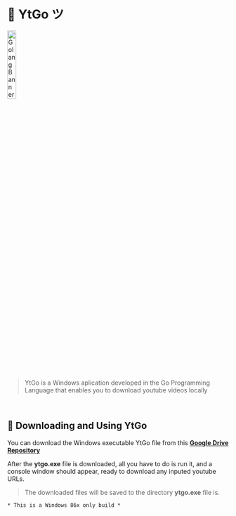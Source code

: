 # 📡 YtGo ツ
<img src="https://miro.medium.com/max/881/1*60-9wv8FneLpbu6RxLCdhA.jpeg" alt="Golang Banner" height="20%">

<blockquote>YtGo is a Windows aplication developed in the Go Programming Language that enables you to download youtube videos locally</blockquote>

<br>

## 🧶 Downloading and Using YtGo
You can download the Windows executable YtGo file from this **[Google Drive Repository](https://drive.google.com/file/d/1UfglHclG5ORWKIgLp4frexwr5n_skKyj/view?usp=sharing "Google Drive Repository")**

After the **ytgo.exe** file is downloaded, all you have to do is run it, and a console window should appear, ready to download any inputed youtube URLs.

<blockquote>The downloaded files will be saved to the directory <b>ytgo.exe</b> file is.</blockquote>

`* This is a Windows 86x only build *`
